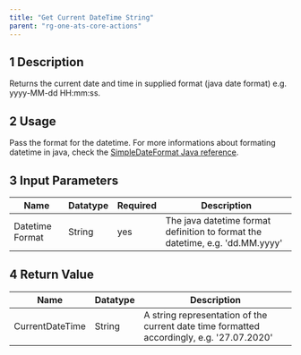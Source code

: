 ```yaml
---
title: "Get Current DateTime String"
parent: "rg-one-ats-core-actions"
---
```


## 1 Description

Returns the current date and time in supplied format (java date format)
e.g. yyyy-MM-dd HH:mm:ss.

## 2 Usage

Pass the format for the datetime. For more informations about formating datetime in java, check the [SimpleDateFormat Java reference](https://docs.oracle.com/javase/7/docs/api/java/text/SimpleDateFormat.html).

## 3 Input Parameters

Name | Datatype | Required | Description
---- | -------- | ------- |---------------
Datetime Format | String | yes | The java datetime format definition to format the datetime, e.g. 'dd.MM.yyyy'

## 4 Return Value

Name | Datatype | Description
---- | --------- | ---------------
CurrentDateTime | String | A string representation of the current date time formatted accordingly, e.g. '27.07.2020'
